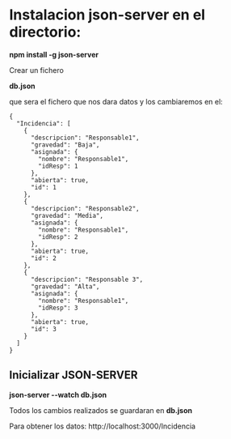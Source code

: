 # Instalacion json-server en el directorio:

**npm install -g json-server**

Crear un fichero

**db.json**

que sera el fichero que nos dara datos y los cambiaremos en el:
```
{
  "Incidencia": [
    {
      "descripcion": "Responsable1",
      "gravedad": "Baja",
      "asignada": {
        "nombre": "Responsable1",
        "idResp": 1
      },
      "abierta": true,
      "id": 1
    },
    {
      "descripcion": "Responsable2",
      "gravedad": "Media",
      "asignada": {
        "nombre": "Responsable1",
        "idResp": 2
      },
      "abierta": true,
      "id": 2
    },
    {
      "descripcion": "Responsable 3",
      "gravedad": "Alta",
      "asignada": {
        "nombre": "Responsable1",
        "idResp": 3
      },
      "abierta": true,
      "id": 3
    }
  ]
}
```

## Inicializar JSON-SERVER

**json-server --watch db.json**

Todos los cambios realizados se guardaran en **db.json**

Para obtener los datos:  http://localhost:3000/Incidencia 
